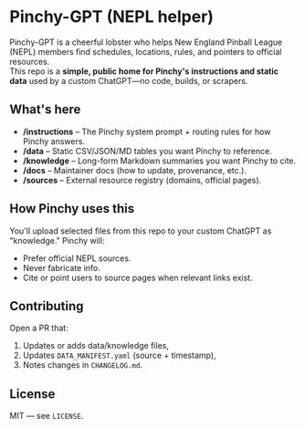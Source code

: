 # Pinchy-GPT (NEPL helper)

Pinchy-GPT is a cheerful lobster who helps New England Pinball League (NEPL) members find schedules, locations, rules, and pointers to official resources.  
This repo is a **simple, public home for Pinchy's instructions and static data** used by a custom ChatGPT—no code, builds, or scrapers.

## What's here
- **/instructions** – The Pinchy system prompt + routing rules for how Pinchy answers.
- **/data** – Static CSV/JSON/MD tables you want Pinchy to reference.
- **/knowledge** – Long-form Markdown summaries you want Pinchy to cite.
- **/docs** – Maintainer docs (how to update, provenance, etc.).
- **/sources** – External resource registry (domains, official pages).

## How Pinchy uses this
You'll upload selected files from this repo to your custom ChatGPT as "knowledge." Pinchy will:
- Prefer official NEPL sources.
- Never fabricate info.
- Cite or point users to source pages when relevant links exist.

## Contributing
Open a PR that:
1) Updates or adds data/knowledge files,
2) Updates `DATA_MANIFEST.yaml` (source + timestamp),
3) Notes changes in `CHANGELOG.md`.

## License
MIT — see `LICENSE`.